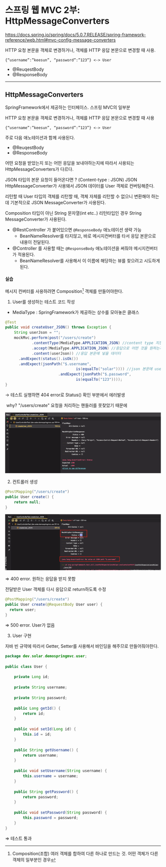 # 스프링 웹 MVC 2부: HttpMessageConverters

https://docs.spring.io/spring/docs/5.0.7.RELEASE/spring-framework-reference/web.html#mvc-config-message-converters

HTTP 요청 본문을 객체로 변경하거나, 객체를 HTTP 응답 본문으로 변경할 때 사용.

```
{“username”:”keesun”, “password”:”123”} <-> User
```

* @ReuqestBody
* @ResponseBody

---

## HttpMessageConverters

SpringFramework에서 제공하는 인터페이스. 스프링 MVC의 일부분

HTTP 요청 본문을 객체로 변경하거나, 객체를 HTTP 응답 본문으로 변경할 때 사용

```
{“username”:”keesun”, “password”:”123”} <-> User
```

주로 다음 애노테이션과 함께 사용된다.

* @ReuqestBody
* @ResponseBody



 어떤 요청을 받았는지 또는 어떤 응답을 보내야하는지에 따라서 사용되는 HttpMessageConverters가 다르다.

JSON 타입의 본문 요청이 들어온다면 ? (Content-type : JSON) JSON HttpMessageConverter가 사용돼서 JSON 데이터를 User 객체로 컨버팅해준다.

리턴할 때 User 타입의 객체를 리턴할 때, 객체 자체를 리턴할 수 없으니 변환해야 하는데 기본적으로 JSON MessageConverter가 사용된다.

Composition 타입이 아닌 String 문자열(int etc..) 리턴타입인 경우 String MessageConverter가 사용된다.

* @RestController 가 붙어있으면 `@ResponseBody` 애노테이션 생략 가능
  * BeanNameResolver를 타지않고, 바로 메시지컨버터를 타서 응답 본문으로 내용이 전달된다.
* @Controller 를 사용할 때는 `@ResponseBody` 애노테이션을 써줘야 메시지컨버터가 적용된다.
  * BeanNameResolver를 사용해서 이 이름에 해당하는 뷰를 찾으려고 시도하게된다.



#### 실습

메시지 컨버터를 사용하려면 Composition[^1] 객체를 만들어야한다.

1. User를 생성하는 테스트 코드 작성



* MediaType : SpringFramework가 제공하는 상수를 모아놓은 클래스

```java
@Test
public void createUser_JSON() throws Exception {
    String userJson = "";
    mockMvc.perform(post("/users/create")
            .contentType(MediaType.APPLICATION_JSON) //content type 지정 → JSON 타입
            .accept(MediaType.APPLICATION_JSON) //응답으로 어떤 것을 원하는지 지정 → JSON 타입
            .content(userJson)) //응답 본문에 넣을 데이터
      .andExpect(status().isOk())
      .andExpect(jsonPath("$.username",
                                is(equalTo("solar")))) //json 본문에 username키에 solar값 확인
                        .andExpect(jsonPath("$.password",
                                is(equalTo("123"))));
}
```

→ 테스트 실행하면 404 error로 Status() 확인 부분에서 에러발생

​	why? "/users/create" 요청을 처리하는 핸들러를 못찾았기 때문에

![image-20201229220704812](images/image-20201229220704812.png)



2. 컨트롤러 생성

```java
@PostMapping("/users/create")
public User create() {
    return null;
}
```

![image-20201229220825521](images/image-20201229220825521.png)

⇒ 400 error. 원하는 응답을 받지 못함



전달받은 User 객체를 다시 응답으로 return하도록 수정

```java
@PostMapping("/users/create")
public User create(@RequestBody User user) {
  return user;
}
```

⇒ 500 error. User가 없음



3. User 구현

자바 빈 규약에 따라서 Getter, Setter를 사용해서 바인딩을 해주므로 만들어줘야한다.

```java
package dev.solar.demospringmvc.user;

public class User {

    private Long id;

    private String username;

    private String password;

    public Long getId() {
        return id;
    }

    public void setId(Long id) {
        this.id = id;
    }

    public String getUsername() {
        return username;
    }

    public void setUsername(String username) {
        this.username = username;
    }

    public String getPassword() {
        return password;
    }

    public void setPassword(String password) {
        this.password = password;
    }
}
```

⇒ 테스트 통과



[^1]: Composition(조합) 여러 객체를 합하여 다른 하나로 만드는 것. 어떤 객체가 다른 객체의 일부분인 경우